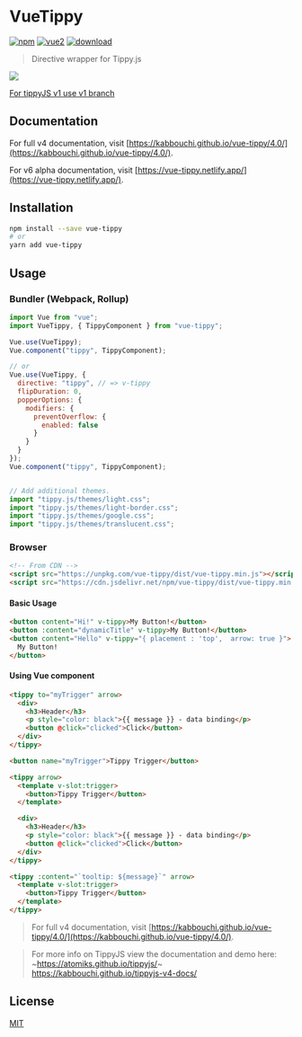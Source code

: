 # VueTippy

[![npm](https://img.shields.io/npm/v/vue-tippy.svg)](https://www.npmjs.com/package/vue-tippy) [![vue2](https://img.shields.io/badge/vue-2.x-brightgreen.svg)](https://vuejs.org/) [![download](https://img.shields.io/npm/dt/vue-tippy.svg)](https://www.npmjs.com/package/vue-tippy)

> Directive wrapper for Tippy.js

![](https://github.com/KABBOUCHI/vue-tippy/blob/master/preview.gif?v0.3.0)

<aside class="notice">
<a href="https://github.com/KABBOUCHI/vue-tippy/tree/v1">For tippyJS v1 use v1 branch</a>
</aside>

## Documentation

For full v4 documentation, visit [https://kabbouchi.github.io/vue-tippy/4.0/](https://kabbouchi.github.io/vue-tippy/4.0/).

For v6 alpha documentation, visit [https://vue-tippy.netlify.app/](https://vue-tippy.netlify.app/).

## Installation

```bash
npm install --save vue-tippy
# or
yarn add vue-tippy
```

## Usage

### Bundler (Webpack, Rollup)

```js
import Vue from "vue";
import VueTippy, { TippyComponent } from "vue-tippy";

Vue.use(VueTippy);
Vue.component("tippy", TippyComponent);

// or
Vue.use(VueTippy, {
  directive: "tippy", // => v-tippy
  flipDuration: 0,
  popperOptions: {
    modifiers: {
      preventOverflow: {
        enabled: false
      }
    }
  }
});
Vue.component("tippy", TippyComponent);


// Add additional themes.
import "tippy.js/themes/light.css";
import "tippy.js/themes/light-border.css";
import "tippy.js/themes/google.css";
import "tippy.js/themes/translucent.css";
```

### Browser

```html
<!-- From CDN -->
<script src="https://unpkg.com/vue-tippy/dist/vue-tippy.min.js"></script>
<script src="https://cdn.jsdelivr.net/npm/vue-tippy/dist/vue-tippy.min.js"></script>
```

#### Basic Usage

```html
<button content="Hi!" v-tippy>My Button!</button>
<button :content="dynamicTitle" v-tippy>My Button!</button>
<button content="Hello" v-tippy="{ placement : 'top',  arrow: true }">
  My Button!
</button>
```

#### Using Vue component

```html
<tippy to="myTrigger" arrow>
  <div>
    <h3>Header</h3>
    <p style="color: black">{{ message }} - data binding</p>
    <button @click="clicked">Click</button>
  </div>
</tippy>

<button name="myTrigger">Tippy Trigger</button>
```

```html
<tippy arrow>
  <template v-slot:trigger>
    <button>Tippy Trigger</button>
  </template>

  <div>
    <h3>Header</h3>
    <p style="color: black">{{ message }} - data binding</p>
    <button @click="clicked">Click</button>
  </div>
</tippy>
```

```html
<tippy :content="`tooltip: ${message}`" arrow>
  <template v-slot:trigger>
    <button>Tippy Trigger</button>
  </template>
</tippy>
```

> For full v4 documentation, visit [https://kabbouchi.github.io/vue-tippy/4.0/](https://kabbouchi.github.io/vue-tippy/4.0/).

> For more info on TippyJS view the documentation and demo here: ~https://atomiks.github.io/tippyjs/~ https://kabbouchi.github.io/tippyjs-v4-docs/

## License

[MIT](http://opensource.org/licenses/MIT)
